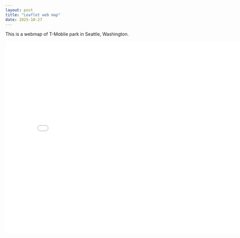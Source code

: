 ```yaml
---
layout: post
title: "Leaflet web map"
date: 2025-10-27
---
```

This is a webmap of T-Moblie park in Seattle, Washington.

<iframe src="{{ site.baseurl }}/assets-maps/leafletmap.html" width="800"
height="600" frameborder="0"></iframe>
